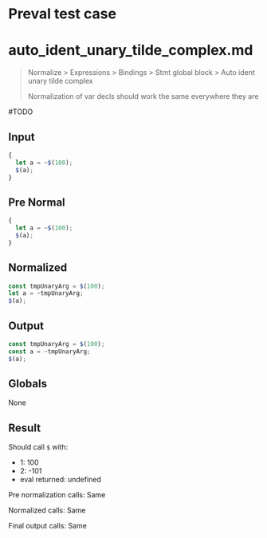 # Preval test case

# auto_ident_unary_tilde_complex.md

> Normalize > Expressions > Bindings > Stmt global block > Auto ident unary tilde complex
>
> Normalization of var decls should work the same everywhere they are

#TODO

## Input

`````js filename=intro
{
  let a = ~$(100);
  $(a);
}
`````

## Pre Normal

`````js filename=intro
{
  let a = ~$(100);
  $(a);
}
`````

## Normalized

`````js filename=intro
const tmpUnaryArg = $(100);
let a = ~tmpUnaryArg;
$(a);
`````

## Output

`````js filename=intro
const tmpUnaryArg = $(100);
const a = ~tmpUnaryArg;
$(a);
`````

## Globals

None

## Result

Should call `$` with:
 - 1: 100
 - 2: -101
 - eval returned: undefined

Pre normalization calls: Same

Normalized calls: Same

Final output calls: Same
